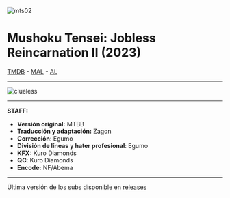 ![mts02](https://server3.myimageen.com/file/imageen/2023/07/04/cfc2d3a0b94cce901f73187ba84ac2a7.png)

# Mushoku Tensei: Jobless Reincarnation II (2023)

[TMDB](https://www.themoviedb.org/tv/94664) - [MAL](https://myanimelist.net/anime/51179/Mushoku_Tensei_II__Isekai_Ittara_Honki_Dasu) - [AL](https://anilist.co/anime/146065/Mushoku-Tensei-II-Isekai-Ittara-Honki-Dasu/)

---

![clueless](https://cdn.discordapp.com/emojis/1036154699700764712.webp?size=48&quality=lossless) 

---

**STAFF:**

- **Versión original:** MTBB
- **Traducción y adaptación:** Zagon
- **Corrección**: Egumo
- **División de líneas y hater profesional**: Egumo
- **KFX:** Kuro Diamonds
- **QC**: Kuro Diamonds
- **Encode:** NF/Abema

---


Última versión de los subs disponible en [releases](https://github.com/ZagonSubs/mushoku-tensei-s02/releases/)
